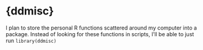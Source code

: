 # {ddmisc}

I plan to store the personal R functions scattered around my computer into a package. Instead of looking for these functions in scripts, I'll be able to just run `library(ddmisc)`
